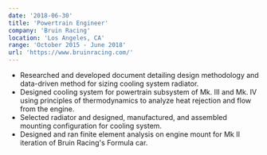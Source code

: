 ```yaml
---
date: '2018-06-30'
title: 'Powertrain Engineer'
company: 'Bruin Racing'
location: 'Los Angeles, CA'
range: 'October 2015 - June 2018'
url: 'https://www.bruinracing.com/'
---
```


- Researched and developed document detailing design methodology and data-driven method for sizing cooling system radiator.
- Designed cooling system for powertrain subsystem of Mk. III and Mk. IV using principles of thermodynamics to analyze heat rejection and flow from the engine.
- Selected radiator and designed, manufactured, and assembled mounting configuration for cooling system.
- Designed and ran finite element analysis on engine mount for Mk II iteration of Bruin Racing's Formula car.
